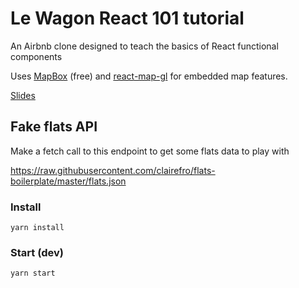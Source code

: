 # Le Wagon React 101 tutorial

An Airbnb clone designed to teach the basics of React functional components

Uses [MapBox](https://www.mapbox.com/) (free) and [react-map-gl](https://github.com/visgl/react-map-gl) for embedded map features.

[Slides](https://docs.google.com/presentation/d/1YLrBK4jtGKlKYT1xR19M60Qp2K7j_3JgQWFG1doBHsA/edit?usp=sharing)

## Fake flats API

Make a fetch call to this endpoint to get some flats data to play with

https://raw.githubusercontent.com/clairefro/flats-boilerplate/master/flats.json

### Install

`yarn install`

### Start (dev)

`yarn start`
